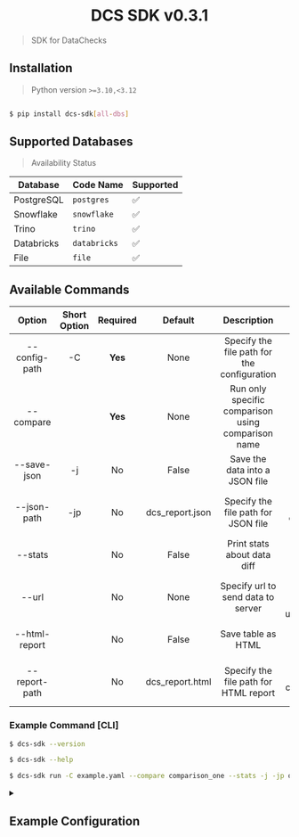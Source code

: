 <h1 align="center">
  DCS SDK v0.3.1
</h1>

> SDK for DataChecks


## Installation

> Python version `>=3.10,<3.12`

```bash

$ pip install dcs-sdk[all-dbs]

```

## Supported Databases

> Availability Status

| Database   | Code Name    | Supported |
| ---------- | ------------ | --------- |
| PostgreSQL | `postgres`   | ✅         |
| Snowflake  | `snowflake`  | ✅         |
| Trino      | `trino`      | ✅         |
| Databricks | `databricks` | ✅         |
| File       | `file`       | ✅         |



## Available Commands



|    Option     | Short Option | Required |     Default     |                    Description                     |                                             Example                                              |
| :-----------: | :----------: | :------: | :-------------: | :------------------------------------------------: | :----------------------------------------------------------------------------------------------: |
| --config-path |      -C      | **Yes**  |      None       |    Specify the file path for the configuration     |                    dcs-sdk run --config-path config.yaml --compare comp_name                     |
|   --compare   |              | **Yes**  |      None       | Run only specific comparison using comparison name |                    dcs-sdk run --config-path config.yaml --compare comp_name                     |
|  --save-json  |      -j      |    No    |      False      |           Save the data into a JSON file           |              dcs-sdk run --config-path config.yaml --compare comp_name --save-json               |
|  --json-path  |     -jp      |    No    | dcs_report.json |        Specify the file path for JSON file         |   dcs-sdk run --config-path config.yaml --compare comp_name --save-json --json-path ouput.json   |
|    --stats    |              |    No    |      False      |            Print stats about data diff             |                dcs-sdk run --config-path config.yaml --compare comp_name --stats                 |
|     --url     |              |    No    |      None       |         Specify url to send data to server         |    dcs-sdk run --config-path config.yaml --compare comp_name --url=https://comapre/send/data     |
| --html-report |              |    No    |      False      |                 Save table as HTML                 |             dcs-sdk run --config-path config.yaml --compare comp_name --html-report              |
| --report-path |              |    No    | dcs_report.html |       Specify the file path for HTML report        | dcs-sdk run --config-path config.yaml --compare comp_name --html-report --report-path table.html |



### Example Command [CLI]

```sh
$ dcs-sdk --version

$ dcs-sdk --help

$ dcs-sdk run -C example.yaml --compare comparison_one --stats -j -jp output.json --html-report --report-path result.html --url=https://comapre/send/data
```

<details>
<summary><h2>Example Configuration</h2></summary>

```yml
data_sources:
  - name: iris_snowflake
    type: snowflake
    id: f533c099-196f-48da-b231-1d4c380f84bf
    workspace: default
    connection:
      account: bp54281.central-india.azure
      username: !ENV ${SNOWFLAKE_USER}
      password: !ENV ${SNOWFLAKE_PASS}
      database: TEST_DCS
      schema: PUBLIC
      warehouse: compute_wh
      role: accountadmin

  - name: pgsql_azure
    type: postgres
    id: 4679b79a-7174-48fd-9c71-81cf806ef617
    workspace: default
    connection:
      host: !ENV ${POSTGRES_HOST_ONE}
      port: !ENV ${POSTGRES_PORT_ONE}
      username: !ENV ${POSTGRES_USER_ONE}
      password: !ENV ${POSTGRES_PASSWORD_ONE}
      database: !ENV ${POSTGRES_DB_ONE}

  - name: trino_test
    type: trino
    id: 9d86df86-6802-4551-a1ce-b98cdf3ec15f
    workspace: default
    connection:
      host: localhost
      port: 8080
      username: admin
      catalog: tpch
      schema: sf100

  - name: file_source_raw
    id: b5a76a0a-1b8f-4222-a31d-a31740f23168
    workspace: default
    type: file
    file_path: "nk.kyc_data/RAW_EMPLOYEE.csv"

  - name: file_source_tl
    id: 52c1f3c7-fd1e-4f3c-aed3-b01d8e1cfa4d
    workspace: default
    type: file
    file_path: "nk.kyc_data/TL_EMPLOYEE.csv"

  - name: databricks_test
    type: databricks
    id: 6f1fd8d6-5a59-4ba5-be37-aec044b000e7
    workspace: default
    connection:
      host: !ENV ${DATABRICKS_HOST}
      port: !ENV ${DATABRICKS_PORT}
      catalog: hive_metastore
      schema: default
      access_token: !ENV ${DATABRICKS_ACCESS_TOKEN}
      http_path: !ENV ${DATABRICKS_HTTP_PATH}

comparisons:
  # DB TO DB (SNOWFLAKE)
  comparison_one:
    source:
      data_source: iris_snowflake
      table: RAW_EMPLOYEE

    target:
      data_source: iris_snowflake
      table: TL_EMPLOYEE
    key_columns:
      - CUSTID
    columns:
      - FIRSTNAME
      - LASTNAME
      - DESIGNATION
      - SALARY

  # DB TO DB (Postgres Azure)
  comparison_two:
    source:
      data_source: pgsql_azure
      table: actor
    target:
      data_source: pgsql_azure
      table: actor2
    key_columns:
      - actor_id
    columns:
      - first_name
      - last_name
      - last_update
    columns_mappings:
      - source_column: actor_id
        target_column: actor_id1
      - source_column: first_name
        target_column: first_name1
      - source_column: last_name
        target_column: last_name1
      - source_column: last_update
        target_column: last_update1

  # FILE TO FILE
  comparison_three:
    source:
      data_source: file_source_raw
      table: RAW_EMPLOYEE

    target:
      data_source: file_source_tl
      table: TL_EMPLOYEE
    key_columns:
      - custid
    columns:
      - FIRSTNAME
      - lastname
      - designation
      - salary
    columns_mappings:
      - source_column: FIRSTNAME
        target_column: firstname

  # DB TO DB (Trino)
  comparison_trino:
    source:
      data_source: trino_test
      table: nation
    target:
      data_source: trino_test
      table: region
    key_columns:
      - regionkey
    columns:
      - name

  # DB TO DB (Databricks)
  comparison_databricks:
    source:
      data_source: databricks_test
      table: RAW_EMPLOYEE

    target:
      data_source: databricks_test
      table: TL_EMPLOYEE
    key_columns:
      - custid
    columns:
      - FIRSTNAME
      - lastname
      - designation
      - salary
    columns_mappings:
      - source_column: FIRSTNAME
        target_column: firstname
```
</details>